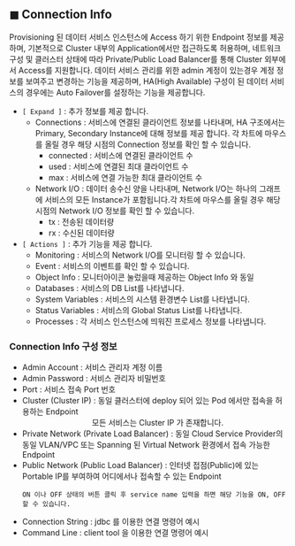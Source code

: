 ## &#9724; Connection Info
Provisioning 된 데이터 서비스 인스턴스에 Access 하기 위한 Endpoint 정보를 제공하며, 기본적으로 Cluster 내부의 Application에서만 접근하도록 허용하며, 네트워크 구성 및 클러스터 상태에 따라 Private/Public Load Balancer를 통해 Cluster 외부에서 Access를 지원합니다. 데이터 서비스 관리를 위한 admin 계정이 있는경우 계정 정보를 보여주고 변경하는 기능을 제공하며, HA(High Available) 구성이 된 데이터 서비스의 경우에는 Auto Failover를 설정하는 기능을 제공합니다.

+ <code>[ Expand ]</code> : 추가 정보를 제공 합니다. 
  - Connections : 서비스에 연결된 클라이언트 정보를 나타내며, HA 구조에서는 Primary, Secondary Instance에 대해 정보를 제공 합니다. 각 차트에 마우스를 올릴 경우 해당 시점의 Connection 정보를 확인 할 수 있습니다.
    -	connected : 서비스에 연결된 클라이언트 수
    -	used : 서비스에 연결된 최대 클라이언트 수
    -	max : 서비스에 연결 가능한 최대 클라이언트 수
  - Network I/O : 데이터 송수신 양을 나타내며, Network I/O는 하나의 그래프에 서비스의 모든 Instance가 포함됩니다.각 차트에 마우스를 올릴 경우 해당 시점의 Network I/O 정보를 확인 할 수 있습니다. 
    - tx : 전송된 데이터량
    - rx : 수신된 데이터량
+ <code>[ Actions ]</code> : 추가 기능을 제공 합니다.
  -  Monitoring : 서비스의 Network I/O를 모니터링 할 수 있습니다.
  -  Event : 서비스의 이벤트를 확인 할 수 있습니다.
  -  Object Info : 모니터아이콘 눌렀을때 제공하는 Object Info 와 동일
  -  Databases : 서비스의 DB List를 나타냅니다.
  -  System Variables : 서비스의 시스템 환경변수 List를 나타냅니다.
  -  Status Variables : 서비스의 Global Status List를 나타냅니다.
  -  Processes : 각 서비스 인스턴스에 띄워진 프로세스 정보를 나타냅니다.

### Connection Info 구성 정보
+ Admin Account : 서비스 관리자 계정 이름
+ Admin Password : 서비스 관리자 비밀번호
+ Port : 서비스 접속 Port 번호
+ Cluster (Cluster IP) : 동일 클러스터에 deploy 되어 있는 Pod 에서만 접속을 허용하는 Endpoint  
　　　　　　　　　모든 서비스는 Cluster IP 가 존재합니다.
+ Private Network (Private Load Balancer) : 동일 Cloud Service Provider의 동일 VLAN/VPC 또는 Spanning 된 Virtual Network 환경에서 접속 가능한 Endpoint
+ Public Network (Public Load Balancer) : 인터넷 접점(Public)에 있는 Portable IP를 부여하여 어디에서나 접속할 수 있는 Endpoint
    ```  
    ON 이나 OFF 상태의 버튼 클릭 후 service name 입력을 하면 해당 기능을 ON, OFF 할 수 있습니다.
    ```
+ Connection String : jdbc 를 이용한 연결 명령어 예시
+ Command Line :  client tool 을 이용한 연결 명령어 예시
